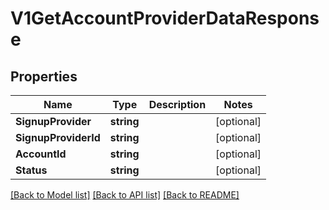 # V1GetAccountProviderDataResponse

## Properties

Name | Type | Description | Notes
------------ | ------------- | ------------- | -------------
**SignupProvider** | **string** |  | [optional] 
**SignupProviderId** | **string** |  | [optional] 
**AccountId** | **string** |  | [optional] 
**Status** | **string** |  | [optional] 

[[Back to Model list]](../README.md#documentation-for-models) [[Back to API list]](../README.md#documentation-for-api-endpoints) [[Back to README]](../README.md)


